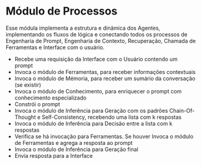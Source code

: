 # Módulo de Processos

Esse módula implementa a estrutura e dinâmica dos Agentes, implementando os fluxos de lógica e conectando todos os processos de Engenharia de Prompt, Engenharia de Contexto, Recuperação, Chamada de Ferramentas e Interface com o usuário.

- Recebe uma requisição da Interface com o Usuário contendo um prompt
- Invoca o módulo de Ferramentas, para receber informações contextuais
- Invoca o módulo de Mémoria, para receber um sumário da conversação (se existir)
- Invoca o módulo de Conhecimento, para enriquecer o prompt com conhecimento especializado
- Constrói o prompt
- Invoca o módulo de Inferência para Geração com os padrões Chain-Of-Thought e Self-Consistency, recebendo uma lista com k respostas
- Invoca o módulo de Inferência para Decisão entre a lista com k respostas
- Verifica se há invocação para Ferramentas. Se houver Invoca o módulo de Ferramentas e agrega a resposta ao prompt
- Invoca o módulo de Inferência para Geração final
- Envia resposta para a Interface

